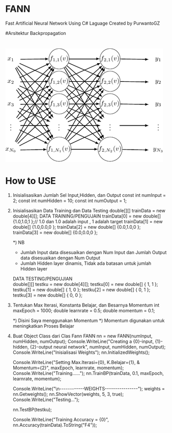 # FANN
Fast Artificial Neural Network Using C# Laguage
Created by PurwantoGZ

#Arsitektur Backpropagation
# 
![alt tag](https://github.com/PurwantoGZ/FANN/blob/master/arcBP.png)
#
# How to USE
1. Inisialisasikan Jumlah Sel Input,Hidden, dan Output
    const int numInput = 2;
    const int numHidden = 10;
    const int numOutput = 1;

2. Inisialisasikan Data Training dan Data Testing
    double[][] trainData = new double[4][];
    DATA TRAINING/PENGUJAIN
    trainData[0] = new double[] {1.0,1.0,1 };// 1.0 dan 1.0 adalah input , 1 adalah target
    trainData[1] = new double[] {1.0,0.0,0 };
    trainData[2] = new double[] {0.0,1.0,0 };
    trainData[3] = new double[] {0.0,0.0,0 };

    *) NB
      * Jumlah Input data disesuaikan dengan Num Input dan Jumlah Output data disesuaikan dengan Num Output
      * Jumlah Hidden layer dinamis, Tidak ada batasan untuk jumlah Hidden layer
    
    DATA TESTING/PENGUJIAN  
    double[][] testku = new double[4][];
    testku[0] = new double[] { 1, 1 };
    testku[1] = new double[] { 1, 0 };
    testku[2] = new double[] { 0, 1 };
    testku[3] = new double[] { 0, 0 };
    
3. Tentukan Max Iterasi, Konstanta Belajar, dan Besarnya Momentum
    int maxEpoch = 1000;
    double learnrate = 0.5;
    double momentum = 0.1;
    
    *) Disini Saya menggunakan Momentum
    *) Momentum digunakan untuk meningkatkan Proses Belajar

4. Buat Object Class dari Clas Fann
   FANN nn = new FANN(numInput, numHidden, numOutput);
   Console.WriteLine("Creating a {0}-input, {1}-hidden, {2}-output neural network", numInput, numHidden, numOutput);
   Console.WriteLine("Inisialisasi Weights");
   nn.InitializedWeights();

    Console.WriteLine("Setting Max.Iterasi={0}, K.Belajar={1}, & Momentum={2}", maxEpoch, learnrate, momentum);
    Console.WriteLine("Training......");
    nn.TrainBP(trainData, 0.1, maxEpoch, learnrate, momentum);

    Console.WriteLine("\n------------WEIGHTS----------------");
    weights = nn.Getweights();
    nn.ShowVector(weights, 5, 3, true);
    Console.WriteLine("Testing...");
            
    nn.TestBP(testku);
           
    Console.WriteLine("Training Accuracy = {0}", nn.Accuracy(trainData).ToString("F4"));
